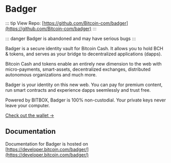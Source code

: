 # Badger

::: tip View Repo:
[https://github.com/Bitcoin-com/badger](https://github.com/Bitcoin-com/badger)
:::

::: danger
Badger is abandoned and may have serious bugs
:::


Badger is a secure identity vault for Bitcoin Cash. It allows you to hold BCH & tokens, and serves as your bridge to decentralized applications (dapps).

Bitcoin Cash and tokens enable an entirely new dimension to the web with micro-payments, smart-assets, decentralized exchanges, distributed autonomous organizations and much more.

Badger is your identity on this new web. You can pay for premium content, run smart contracts and experience dapps seemlessly and trust free.

Powered by BITBOX, Badger is 100% non-custodial. Your private keys never leave your computer.

[Check out the wallet →](https://badger.bitcoin.com/)

## Documentation

Documentation for Badger is hosted on [https://developer.bitcoin.com/badger/](https://developer.bitcoin.com/badger/)
